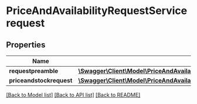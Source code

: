 # PriceAndAvailabilityRequestServicerequest

## Properties
Name | Type | Description | Notes
------------ | ------------- | ------------- | -------------
**requestpreamble** | [**\Swagger\Client\Model\PriceAndAvailabilityRequestServicerequestRequestpreamble**](PriceAndAvailabilityRequestServicerequestRequestpreamble.md) |  | [optional] 
**priceandstockrequest** | [**\Swagger\Client\Model\PriceAndAvailabilityRequestServicerequestPriceandstockrequest**](PriceAndAvailabilityRequestServicerequestPriceandstockrequest.md) |  | [optional] 

[[Back to Model list]](../../README.md#documentation-for-models) [[Back to API list]](../../README.md#documentation-for-api-endpoints) [[Back to README]](../../README.md)

